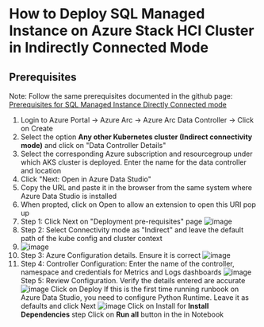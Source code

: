 # How to Deploy SQL Managed Instance on Azure Stack HCI Cluster in Indirectly Connected Mode #
## Prerequisites #
Note: Follow the same prerequisites documented in the github page: [Prerequisites for SQL Managed Instance Directly Connected mode](https://github.com/jayanthyk/Azure-Stack-HCI-Labs/blob/main/Deploying-SQLMI-DirectMode.md#prerequisites)
1. Login to Azure Portal -> Azure Arc -> Azure Arc Data Controller -> Click on Create
2. Select the option **Any other Kubernetes cluster (Indirect connectivity mode)** and click on "Data Controller Details"
3. Select the corresponding Azure subscription and resourcegroup under which AKS cluster is deployed. Enter the name for the data controller and location
4. Click "Next: Open in Azure Data Studio"
5. Copy the URL and paste it in the browser from the same system where Azure Data Studio is installed
6. When propted, click on Open to allow an extension to open this URI pop up
7. Step 1: Click Next on "Deployment pre-requisites" page
![image](https://user-images.githubusercontent.com/49147976/201912469-69f856cc-8cdd-426b-83fc-92b66b483271.png)
8. Step 2: Select Connectivity mode as "Indirect" and leave the default path of the kube config and cluster context
9. ![image](https://user-images.githubusercontent.com/49147976/201912300-4013f1f3-3f53-4892-87a0-530d04ca64e3.png)
10. Step 3: Azure Configuration details. Ensure it is correct
![image](https://user-images.githubusercontent.com/49147976/201912726-d18373ed-d638-43d4-9ac3-e1f2ed7d3d64.png)
11. Step 4: Controller Configuration: Enter the name of the controller, namespace and credentials for Metrics and Logs dashboards
![image](https://user-images.githubusercontent.com/49147976/201913352-15fc8bb3-3e12-4307-8041-0f456f809412.png)
Step 5: Review Configuration. Verify the details entered are accurate 
![image](https://user-images.githubusercontent.com/49147976/201913576-4cf84aa9-6bde-44bb-97f0-8bfbdd108ea4.png)
Click on Deploy
If this is the first time running runbook on Azure Data Studio, you need to configure Python Runtime. Leave it as defaults and click Next
![image](https://user-images.githubusercontent.com/49147976/201913992-e1f3419e-4316-4ece-8085-77b5f5b24dbf.png)
Click on Install for **Install Dependencies** step
Click on **Run all** button in the in Notebook
